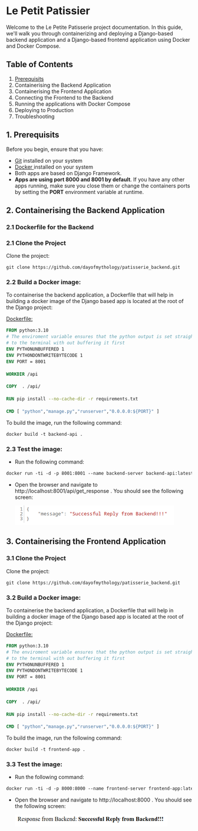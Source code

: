 # Le Petit Patissier 

Welcome to the Le Petite Patisserie project documentation. In this guide, we'll walk you through containerizing and deploying a Django-based backend application and a Django-based frontend application using Docker and Docker Compose.

## Table of Contents

1. [Prerequisits](https://github.com/dayofmythology/patisserie_project#1-prerequisits)
2. Containerising the Backend Application
3. Containerising the Frontend Application
4. Connecting the Frontend to the Backend
5. Running the applications with Docker Compose
6. Deploying to Production
7. Troubleshooting

## 1. Prerequisits
Before you begin, ensure that you have:
- [Git](https://git-scm.com/downloads) installed on your system
- [Docker ](https://docs.docker.com/get-docker/) installed on your system
- Both apps are based on Django Framework.
-  **Apps are using port 8000 and 8001 by default**. If you have any other apps running, make sure you close them or change the containers ports by setting the **PORT** environment variable at runtime.

## 2. Containerising the Backend Application

### 2.1 Dockerfile for the Backend

### 2.1 Clone the Project
Clone the project:
```
git clone https://github.com/dayofmythology/patisserie_backend.git
```


### 2.2 Build a Docker image:

To containerise the backend application, a Dockerfile that will help in building a docker image of the Django based app is located at the root of the Django project:

[Dockerfile:](https://github.com/dayofmythology/patisserie_backend/blob/main/backend/Dockerfile)

```Dockerfile
FROM python:3.10
# The enviroment variable ensures that the python output is set straight
# to the terminal with out buffering it first
ENV PYTHONUNBUFFERED 1
ENV PYTHONDONTWRITEBYTECODE 1
ENV PORT = 8001

WORKDIR /api

COPY  . /api/

RUN pip install --no-cache-dir -r requirements.txt

CMD [ "python","manage.py","runserver","0.0.0.0:${PORT}" ]
```
To build the image, run the following command:
```
docker build -t backend-api .
```
### 2.3 Test the image:
 - Run the following command:
```markdown
docker run -ti -d -p 8001:8001 --name backend-server backend-api:latest
```
- Open the browser and navigate to http://localhost:8001/api/get_response . You should see the following screen: 

    ![Successful Response from API](successful_response.png)
    
## 3. Containerising the Frontend  Application
### 3.1 Clone the Project
Clone the project:
```
git clone https://github.com/dayofmythology/patisserie_backend.git
```


### 3.2 Build a Docker image:

To containerise the backend application, a Dockerfile that will help in building a docker image of the Django based app is located at the root of the Django project:

[Dockerfile:](https://github.com/dayofmythology/patisserie_backend/blob/main/backend/Dockerfile)

```Dockerfile
FROM python:3.10
# The enviroment variable ensures that the python output is set straight
# to the terminal with out buffering it first
ENV PYTHONUNBUFFERED 1
ENV PYTHONDONTWRITEBYTECODE 1
ENV PORT = 8001

WORKDIR /api

COPY  . /api/

RUN pip install --no-cache-dir -r requirements.txt

CMD [ "python","manage.py","runserver","0.0.0.0:${PORT}" ]
```
To build the image, run the following command:
```
docker build -t frontend-app .
```
### 3.3 Test the image:
 - Run the following command:
```markdown
docker run -ti -d -p 8000:8000 --name frontend-server frontend-app:latest
```
- Open the browser and navigate to http://localhost:8000 . You should see the following screen: 

    ![Successful Response from backend API](frontend_success.png)
    